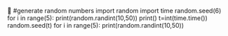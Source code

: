 	#generate random numbers
    import random
    import time
   random.seed(6)
   for i in range(5):
    print(random.randint(10,50))
    print()
  t=int(time.time())
  random.seed(t)
  for i in range(5):
  print(random.randint(10,50))


